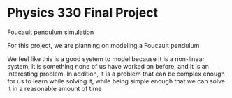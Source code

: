 # Physics 330 Final Project
 Foucault pendulum simulation

For this project, we are planning on modeling a Foucault pendulum

We feel like this is a good system to model because it is a non-linear
	system, it is something none of us have worked on before, and
	it is an interesting problem. In addition, it is a problem that
	can be complex enough for us to learn while solving it, while
	being simple enough that we can solve it in a reasonable amount
	of time